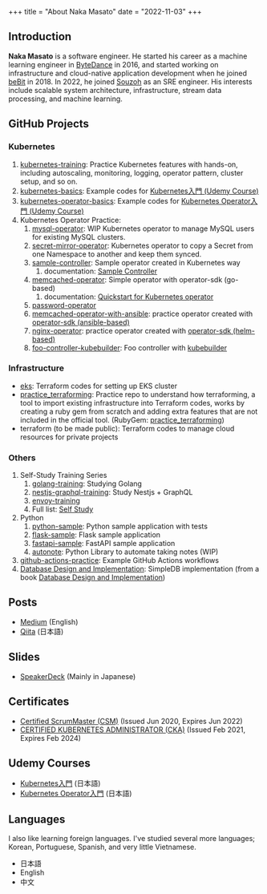 +++
title = "About Naka Masato"
date = "2022-11-03"
+++

## Introduction

**Naka Masato** is a software engineer. He started his career as a machine learning engineer in [ByteDance](https://www.bytedance.com/) in 2016, and started working on infrastructure and cloud-native application development when he joined [beBit](https://www.bebit.co.jp/) in 2018. In 2022, he joined [Souzoh](https://souzoh.com/) as an SRE engineer. His interests include scalable system architecture, infrastructure, stream data processing, and machine learning.

## GitHub Projects

### Kubernetes
1. [kubernetes-training](https://nakamasato.github.io/kubernetes-training): Practice Kubernetes features with hands-on, including autoscaling, monitoring, logging, operator pattern, cluster setup, and so on.
1. [kubernetes-basics](https://github.com/nakamasato/kubernetes-basics): Example codes for [Kubernetes入門 (Udemy Course)][udemy_kubernetes_basics]
1. [kubernetes-operator-basics](https://github.com/nakamasato/kubernetes-operator-basics): Example codes for [Kubernetes Operator入門 (Udemy Course)][udemy_kubernetes_operator_basics]
1. Kubernetes Operator Practice:
    1. [mysql-operator](https://github.com/nakamasato/mysql-operator): WIP Kubernetes operator to manage MySQL users for existing MySQL clusters.
    1. [secret-mirror-operator](https://github.com/bebit/secret-mirror-operator): Kubernetes operator to copy a Secret from one Namespace to another and keep them synced.
    1. [sample-controller](https://github.com/nakamasato/sample-controller): Sample operator created in Kubernetes way
        1. documentation: [Sample Controller](https://nakamasato.github.io/sample-controller)
    1. [memcached-operator](https://github.com/nakamasato/memcached-operator): Simple operator with operator-sdk (go-based)
        1. documentation: [Quickstart for Kubernetes operator](https://nakamasato.github.io/memcached-operator)
    1. [password-operator](https://github.com/nakamasato/password-operator)
    1. [memcached-operator-with-ansible](https://github.com/nakamasato/memcached-operator-with-ansible): practice operator created with [operator-sdk (ansible-based)](https://sdk.operatorframework.io/docs/building-operators/ansible/quickstart/)
    1. [nginx-operator](https://github.com/nakamasato/nginx-operator): practice operator created with [operator-sdk (helm-based)](https://sdk.operatorframework.io/docs/building-operators/helm/quickstart/)
    1. [foo-controller-kubebuilder](https://github.com/nakamasato/foo-controller-kubebuilder): Foo controller with [kubebuilder](https://github.com/kubernetes-sigs/kubebuilder)

### Infrastructure

- [eks](https://github.com/nakamasato/eks): Terraform codes for setting up EKS cluster
- [practice_terraforming](https://github.com/nakamasato/practice_terraforming): Practice repo to understand how terraforming, a tool to import existing infrastructure into Terraform codes, works by creating a ruby gem from scratch and adding extra features that are not included in the official tool. (RubyGem: [practice_terraforming](https://rubygems.org/gems/practice_terraforming))
- terraform (to be made public): Terraform codes to manage cloud resources for private projects

### Others
1. Self-Study Training Series
    1. [golang-training](https://github.com/nakamasato/golang-training): Studying Golang
    1. [nestjs-graphql-training](https://github.com/nakamasato/nest-graphql-training): Study Nestjs + GraphQL
    1. [envoy-training](https://github.com/nakamasato/envoy-training)
    1. Full list: [Self Study](training)
1. Python
    1. [python-sample](https://github.com/nakamasato/python-sample): Python sample application with tests
    1. [flask-sample](https://github.com/nakamasato/flask-sample): Flask sample application
    1. [fastapi-sample](https://github.com/nakamasato/fastapi-sample): FastAPI sample application
    1. [autonote](https://github.com/nakamasato/autonote): Python Library to automate taking notes (WIP)
1. [github-actions-practice](https://github.com/nakamasato/github-actions-practice): Example GitHub Actions workflows
1. [Database Design and Implementation](https://github.com/nakamasato/database-design-and-implementation): SimpleDB implementation (from a book [Database Design and Implementation](https://www.amazon.co.jp/Database-Design-Implementation-Data-Centric-Applications-ebook/dp/B085DZM79S/))

## Posts

- [Medium](https://nakamasato.medium.com) (English)
- [Qiita](https://qiita.com/nakamasato) (日本語)

## Slides

- [SpeakerDeck](https://speakerdeck.com/nakamasato) (Mainly in Japanese)

## Certificates

- [Certified ScrumMaster (CSM)](https://certification.scrumalliance.org/accounts/1079721-masato-naka/certifications/1229834-csm) (Issued Jun 2020, Expires Jun 2022)
- [CERTIFIED KUBERNETES ADMINISTRATOR (CKA)](https://www.credly.com/badges/70deddcd-530b-4d2f-a03b-d422f0c27f5d) (Issued Feb 2021, Expires Feb 2024)

## Udemy Courses

- [Kubernetes入門][udemy_kubernetes_basics] (日本語)
- [Kubernetes Operator入門][udemy_kubernetes_operator_basics] (日本語)

## Languages

I also like learning foreign languages. I've studied several more languages; Korean, Portuguese, Spanish, and very little Vietnamese.

- 日本語
- English
- 中文


[udemy_kubernetes_basics]: https://www.udemy.com/course/kubernetes-basics-2021/?referralCode=30E6E847A97EFBEC8F48
[udemy_kubernetes_operator_basics]: https://www.udemy.com/course/kubernetes-operator-basics/?referralCode=CD7AF4436ACE9D811113

